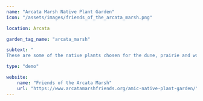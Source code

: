 ```yaml
---
name: "Arcata Marsh Native Plant Garden"
icon: "/assets/images/friends_of_the_arcata_marsh.png" 

location: Arcata

garden_tag_name: "arcata_marsh"

subtext: "
These are some of the native plants chosen for the dune, prairie and woodland habitats found in the Arcata Marsh Native Plant Garden. The garden is located beside the Marsh Interpretive Center."

type: "demo"

website: 
    name: "Friends of the Arcata Marsh"
    url: "https://www.arcatamarshfriends.org/amic-native-plant-garden/" 
---
```

<!--
Bog Lupine	Lupinus polyphyllus	
California Fuschia or Margarita Fuchsia	Epilobium canum	Butseburougulh (earring)
California Hairgrass	Deschampsia cespitosa ss. holciformis	
Ceanothus	Ceanothus sp.	
Checkerbloom or Checker Mallow	Sidalcea malviflora	
Coast Goldenrod or Dune Goldenrod	Solidago spathulata	
Coast Phacelia	Phacelia californica	
Five-fingered Fern	Adiantum aleuticum	siswaqi’
Pacific Silverweed	Potentilla anserina ssp. pacifica	
Pacific Stonecrop	Sedum spathulifolium	
Pig-a-back Plant	Tolmiea menziesii	
Powdery Liveforever or Bluff Lettuce	Dudleya farinosa	
Seapink or Thrift	Armeria maritima ssp. californica	
Seep Monkeyflower	Erythranthe guttatus	
Shore Pine	Pinus contorta ssp. contorta	Wulaguluplhik
Short Oregon Grape	Berberis nervosa	
Silk Tassel	Garrya elliptica	
Snowberry	Symphoricarpos alba	
Spikenard or Elk Clover	Aralia californica	
Sticky Monkey Flower	Diplacus aurantiacus	
Stream Orchid	Epipactis gigantea	
Tufted hairgrass	Deschampsia cespitosa	
West Coast Goldenrod	Solidago elongata	
Western Azalea	Rhododendron occidentale	
Western Trillium	Trillium ovatum	
Yerba Buena	Clinopodium douglasii
-->
